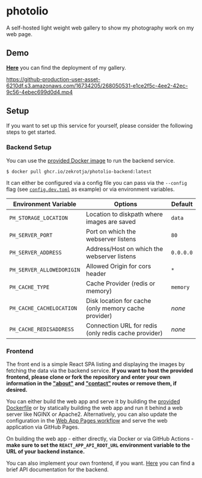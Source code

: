 # photolio

A self-hosted light weight web gallery to show my photography work on my web page.

## Demo

[**Here**](https://gallery.zekro.de) you can find the deployment of my gallery.

https://github-production-user-asset-6210df.s3.amazonaws.com/16734205/268050531-e1ce2f5c-4ee2-42ec-9c56-4ebec699d0d4.mp4

## Setup

If you want to set up this service for yourself, please consider the following steps to get started.

### Backend Setup

You can use the [provided Docker image](https://github.com/zekroTJA/photolio/pkgs/container/photolio-backend) to run the backend service.

```
$ docker pull ghcr.io/zekrotja/photolio-backend:latest
```

It can either be configured via a config file you can pass via the `--config` flag (see [`config.dev.toml`](config.dev.toml) as example) or via environment variables.

| Environment Variable  | Options | Default |
| ------------- | ------------- | ------------- |
| `PH_STORAGE_LOCATION` | Location to diskpath where images are saved  | `data` |
| `PH_SERVER_PORT` | Port on which the webserver listens  | `80` |
| `PH_SERVER_ADDRESS` | Address/Host on which the webserver listens  | `0.0.0.0` |
| `PH_SERVER_ALLOWEDORIGIN` | Allowed Origin for cors header  | `*` |
| `PH_CACHE_TYPE` | Cache Provider (redis or memory)  | `memory` |
| `PH_CACHE_CACHELOCATION` | Disk location for cache (only memory cache provider)  | *none* |
| `PH_CACHE_REDISADDRESS` | Connection URL for redis (only redis cache provider)  | *none* |

### Frontend

The front end is a simple React SPA listing and displaying the images by fetching the data via the backend service. **If you want to host the provided frontend, please clone or fork the repository and enter your own information in the ["about"](webapp/src/routes/about/) and ["contact"](webapp/src/routes/contact/) routes or remove them, if desired.**

You can either build the web app and serve it by building the [provided Dockerfile](Dockerfile.Webapp) or by statically building the web app and run it behind a web server like NGINX or Apache2. Alternatively, you can also update the configuration in the [Web App Pages workflow](.github\workflows\webapp-pages.yml) and serve the web application via GitHub Pages.

On building the web app - either directly, via Docker or via GitHub Actions - **make sure to set the `REACT_APP_API_ROOT_URL` environment variable to the URL of your backend instance.**

You can also implement your own frontend, if you want. [Here](docs/api.md) you can find a brief API documentation for the backend.